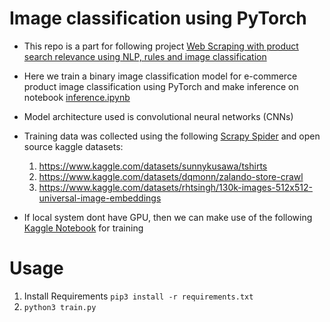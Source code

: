 # Image classification using PyTorch

- This repo is a part for following project 
[Web Scraping with product search relevance using NLP, rules and image classification](https://github.com/jithinanievarghese/product-search-relevance/blob/main/README.md)

- Here we train a binary image classification model for e-commerce product image classification using PyTorch
and make inference on notebook [inference.ipynb](https://github.com/jithinanievarghese/image_classification_pytorch/blob/main/inference.ipynb)

- Model architecture used is convolutional neural networks (CNNs)
- Training data was collected using the following [Scrapy Spider](https://github.com/jithinanievarghese/flipkart_scraper_scrapy) and open source kaggle datasets:
    1. https://www.kaggle.com/datasets/sunnykusawa/tshirts
    2. https://www.kaggle.com/datasets/dqmonn/zalando-store-crawl
    3. https://www.kaggle.com/datasets/rhtsingh/130k-images-512x512-universal-image-embeddings
- If local system dont have GPU, then we can make use of the following [Kaggle Notebook](https://www.kaggle.com/code/jithinanievarghese/image-classification-pytorch) for training


# Usage

1. Install Requirements `pip3 install -r requirements.txt`
2. `python3 train.py`
